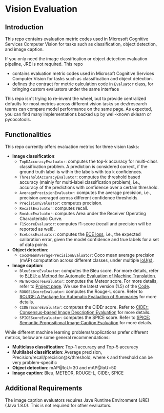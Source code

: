 # Vision Evaluation

## Introduction

This repo contains evaluation metric codes used in Microsoft Cognitive Services Computer Vision for tasks such as classification, object detection, and image caption.

If you only need the image classification or object detection evaluation pipeline, JRE is not required.
This repo

- contains evaluation metric codes used in Microsoft Cognitive Services Computer Vision for tasks such as classification and object detection.
- defines the contract for metric calculation code in `Evaluator` class, for bringing custom evaluators under the same interface

This repo isn't trying to re-invent the wheel, but to provide centralized defaults for most metrics across different vision tasks so dev/research teams can compare model performance on the same page. As expected, you can find many implementations backed up by well-known sklearn or pycocotools.

## Functionalities

This repo currently offers evaluation metrics for three vision tasks:

- **Image classification**:
  - `TopKAccuracyEvaluator`: computes the top-k accuracy for multi-class classification problem. A prediction is considered correct, if the ground truth label is within the labels with top k confidences.
  - `ThresholdAccuracyEvaluator`: computes the threshold based accuracy (mainly for multi-label classification problem), i.e., accuracy of the predictions with confidence over a certain threshold.
  - `AveragePrecisionEvaluator`: computes the average precision, i.e., precision averaged across different confidence thresholds.
  - `PrecisionEvaluator`: computes precision.
  - `RecallEvaluator`: computes recall.
  - `RocAucEvaluator`: computes Area under the Receiver Operating Characteristic Curve.
  - `F1ScoreEvaluator`: computes f1-score (recall and precision will be reported as well).
  - `EceLossEvaluator`: computes the [ECE loss](https://arxiv.org/pdf/1706.04599.pdf), i.e., the expected calibration error, given the model confidence and true labels for a set of data points.
- **Object detection**:
  - `CocoMeanAveragePrecisionEvaluator`: Coco mean average precision (mAP) computation across different classes, under multiple [IoU(s)](https://en.wikipedia.org/wiki/Jaccard_index).
- **Image caption**:
  - `BleuScoreEvaluator`: computes the Bleu score. For more details, refer to [BLEU: a Method for Automatic Evaluation of Machine Translation](http://www.aclweb.org/anthology/P02-1040.pdf).
  - `METEORScoreEvaluator`: computes the Meteor score. For more details, refer to [Project page](http://www.cs.cmu.edu/~alavie/METEOR/). We use the latest version (1.5) of the [Code](https://github.com/mjdenkowski/meteor).
  - `ROUGELScoreEvaluator`: computes the Rouge-L score. Refer to [ROUGE: A Package for Automatic Evaluation of Summaries](http://anthology.aclweb.org/W/W04/W04-1013.pdf) for more details.
  - `CIDErScoreEvaluator`:  computes the CIDEr score. Refer to [CIDEr: Consensus-based Image Description Evaluation](http://arxiv.org/pdf/1411.5726.pdf) for more details.
  - `SPICEScoreEvaluator`:  computes the SPICE score. Refer to [SPICE: Semantic Propositional Image Caption Evaluation](https://arxiv.org/abs/1607.08822) for more details.

While different machine learning problems/applications prefer different metrics, below are some general recommendations:

- **Multiclass classification**: Top-1 accuracy and Top-5 accuracy
- **Multilabel classification**: Average precision, Precision/recall/precision@k/threshold, where k and threshold can be very problem-specific
- **Object detection**: mAP@IoU=30 and mAP@IoU=50
- **Image caption**: Bleu, METEOR, ROUGE-L, CIDEr, SPICE

## Additional Requirements

The image caption evaluators requires Jave Runtime Environment (JRE) (Java 1.8.0). This is not required for other evaluators.
